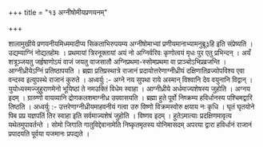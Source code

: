 +++
title = "१३ अग्नीषोमीयप्रणयनम्"

+++

शालामुखीये प्रणयनीयमिध्ममादीप्य सिकताभिरुपयम्य अग्नीषोमाभ्यां प्रणीयमानाभ्यामनुब्रू३हि इति संप्रेष्यति । उद्यम्याग्निं नोद्यतहोमः । प्रथमायां त्रिरनूक्तायां अयं नो अग्निर्वरिवः कृणोत्वयं मृधः पुर एतु प्रभिन्दन् । अयँ शत्रूञ्जयतु जर्हृषाणोऽयं वाजं जयतु वाजसातौ अग्निप्रथमा-स्सोमप्रथमा वा प्राञ्चोऽभिप्रव्रजन्ति । आग्नीध्रीयेऽग्निं प्रतिष्ठापयति । ब्रह्मा प्रतिप्रस्थात्रे राजानं प्रदायोत्तरेणाग्नीध्रीयं दक्षिणातिव्रज्योपविश्य एवा वन्दस्व इत्युपस्थे राजानं कुरुते । अध्वर्युः :- अग्ने नय सुपथा राये अस्मान् विश्वानि देव वयुनानि विद्वान् । युयोध्यस्मज्जुहुराणमेनो भूयिष्ठां ते नमउक्तिं विधेम स्वाहा । आग्नीध्रीये अर्धमाज्यशेषस्य जुहोति । अग्नय इदम् । ग्राव्ण्णो वायव्यानि द्रोणकलशमाग्नीध्र उपवासयति । ब्रह्मा हुते पूर्वो निष्क्रम्य हविर्धानस्य पश्चिमद्वारि तिष्ठति । अध्वर्युः :- उत्तरेणाग्नीध्रीयमाहवनीयं गत्वा उरु विष्णो विक्रमस्वोरु क्षयाय नः कृधि । घृतं घृतयोने पिब प्रप्र यज्ञपतिं तिर स्वाहा इति सर्वमाज्यशेषं जुहोति । विष्णव इदम् । हुतेऽमात्याः प्रदक्षिणमावृत्य यथेतमुपावर्तन्ते । सोमो जिगाति गातुविद्देवानामेति निष्कृतमृतस्य योनिमासदम् अपरया द्वारा हविर्धानं राजानं प्रपादयति पूर्वया यजमानः प्रपद्यते ।
